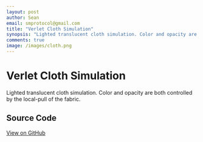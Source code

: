 ```yaml
---
layout: post
author: Sean
email: smprotocol@gmail.com
title: "Verlet Cloth Simulation"
synopsis: "Lighted translucent cloth simulation. Color and opacity are both controlled by the local-pull of the fabric."
comments: true
image: /images/cloth.png
---
```


<script type="text/javascript" src="/js/verlet-1.0.0.min.js"></script>

# Verlet Cloth Simulation

Lighted translucent cloth simulation. Color and opacity are both controlled by the local-pull of the fabric.


<canvas id="scratch" style="width: 800px; height: 500px; background: #000;"></canvas>
<script type="text/javascript">

function lerp(a, b, p) {
	return (b-a)*p + a;
}

window.onload = function() {
	var canvas = document.getElementById("scratch");

	// canvas dimensions
	var width = parseInt(canvas.style.width);
	var height = parseInt(canvas.style.height);

	// retina
	var dpr = window.devicePixelRatio || 1;
	canvas.width = width*dpr;
	canvas.height = height*dpr;
	canvas.getContext("2d").scale(dpr, dpr);

	// simulation
	var sim = new VerletJS(width, height, canvas);
	sim.friction = 1;
	sim.highlightColor = "#fff";
	
	// entities
	var min = Math.min(width,height)*0.5;
	var segments = 20;
	var cloth = sim.cloth(new Vec2(width/2,height/3), min, min, segments, 6, 0.9);
	
	cloth.drawConstraints = function(ctx, composite) {
		var stride = min/segments;
		var x,y;
		for (y=1;y<segments;++y) {
			for (x=1;x<segments;++x) {
				ctx.beginPath();

				var i1 = (y-1)*segments+x-1;
				var i2 = (y)*segments+x;
				
				ctx.moveTo(cloth.particles[i1].pos.x, cloth.particles[i1].pos.y);
				ctx.lineTo(cloth.particles[i1+1].pos.x, cloth.particles[i1+1].pos.y);
				
				ctx.lineTo(cloth.particles[i2].pos.x, cloth.particles[i2].pos.y);
				ctx.lineTo(cloth.particles[i2-1].pos.x, cloth.particles[i2-1].pos.y);
				
				var off = cloth.particles[i2].pos.x - cloth.particles[i1].pos.x;
				off += cloth.particles[i2].pos.y - cloth.particles[i1].pos.y;
				off *= 0.25;
				
				var coef = Math.round((Math.abs(off)/stride)*255);
				if (coef > 255)
					coef = 255;
				
				ctx.fillStyle = "rgba(" + coef + ",0," + (255-coef)+ "," +lerp(0.25,1,coef/255.0)+")";
				
				ctx.fill();
			}
		}
		
		var c;
		for (c in composite.constraints) {
			if (composite.constraints[c] instanceof PinConstraint) {
				var point = composite.constraints[c];
				ctx.beginPath();
				ctx.arc(point.pos.x, point.pos.y, 1.2, 0, 2*Math.PI);
				ctx.fillStyle = "rgba(255,255,255,1)";
				ctx.fill();
			}
		}
	}
	
	cloth.drawParticles = function(ctx, composite) {
		// do nothing for particles
	}
	
	// animation loop
	var legIndex = 0;
	var loop = function() {
		sim.frame(16);
		sim.draw();
		requestAnimFrame(loop);
	};

	loop();
};


</script>



## Source Code

<a href="https://github.com/subprotocol/verlet-js/blob/master/examples/cloth.html">View on GitHub</a>